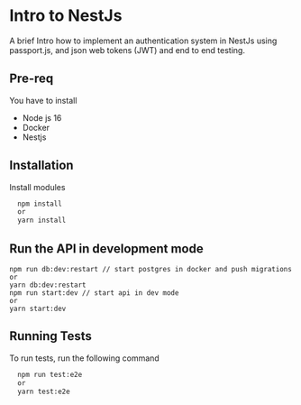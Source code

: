 # Intro to NestJs

A brief Intro how to implement an authentication system in NestJs using passport.js, and json web tokens (JWT) and end to end testing.

## Pre-req

You have to install

- Node js 16
- Docker
- Nestjs

## Installation

Install modules

```bash
  npm install
  or
  yarn install
```

## Run the API in development mode

```
npm run db:dev:restart // start postgres in docker and push migrations
or
yarn db:dev:restart
npm run start:dev // start api in dev mode
or
yarn start:dev
```

## Running Tests

To run tests, run the following command

```bash
  npm run test:e2e
  or
  yarn test:e2e
```
